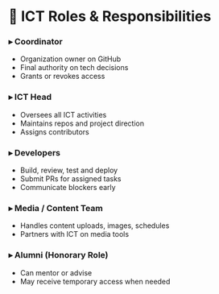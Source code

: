 # 👥 ICT Roles & Responsibilities

### ▸ Coordinator
- Organization owner on GitHub
- Final authority on tech decisions
- Grants or revokes access

### ▸ ICT Head
- Oversees all ICT activities
- Maintains repos and project direction
- Assigns contributors

### ▸ Developers
- Build, review, test and deploy
- Submit PRs for assigned tasks
- Communicate blockers early

### ▸ Media / Content Team
- Handles content uploads, images, schedules
- Partners with ICT on media tools

### ▸ Alumni (Honorary Role)
- Can mentor or advise
- May receive temporary access when needed
